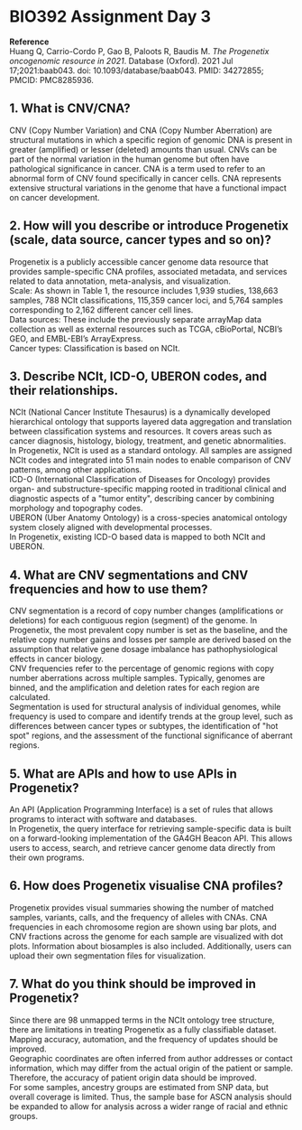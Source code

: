 # BIO392 Assignment Day 3

**Reference**  
Huang Q, Carrio-Cordo P, Gao B, Paloots R, Baudis M. *The Progenetix oncogenomic resource in 2021*. Database (Oxford). 2021 Jul 17;2021:baab043. doi: 10.1093/database/baab043. PMID: 34272855; PMCID: PMC8285936.

## 1. What is CNV/CNA?

CNV (Copy Number Variation) and CNA (Copy Number Aberration) are structural mutations in which a specific region of genomic DNA is present in greater (amplified) or lesser (deleted) amounts than usual. CNVs can be part of the normal variation in the human genome but often have pathological significance in cancer. CNA is a term used to refer to an abnormal form of CNV found specifically in cancer cells. CNA represents extensive structural variations in the genome that have a functional impact on cancer development.

## 2. How will you describe or introduce Progenetix (scale, data source, cancer types and so on)?

Progenetix is a publicly accessible cancer genome data resource that provides sample-specific CNA profiles, associated metadata, and services related to data annotation, meta-analysis, and visualization.  
Scale: As shown in Table 1, the resource includes 1,939 studies, 138,663 samples, 788 NCIt classifications, 115,359 cancer loci, and 5,764 samples corresponding to 2,162 different cancer cell lines.  
Data sources: These include the previously separate arrayMap data collection as well as external resources such as TCGA, cBioPortal, NCBI’s GEO, and EMBL-EBI’s ArrayExpress.  
Cancer types: Classification is based on NCIt.

## 3. Describe NCIt, ICD-O, UBERON codes, and their relationships.

NCIt (National Cancer Institute Thesaurus) is a dynamically developed hierarchical ontology that supports layered data aggregation and translation between classification systems and resources. It covers areas such as cancer diagnosis, histology, biology, treatment, and genetic abnormalities. In Progenetix, NCIt is used as a standard ontology. All samples are assigned NCIt codes and integrated into 51 main nodes to enable comparison of CNV patterns, among other applications.  
ICD-O (International Classification of Diseases for Oncology) provides organ- and substructure-specific mapping rooted in traditional clinical and diagnostic aspects of a "tumor entity", describing cancer by combining morphology and topography codes.  
UBERON (Uber Anatomy Ontology) is a cross-species anatomical ontology system closely aligned with developmental processes.  
In Progenetix, existing ICD-O based data is mapped to both NCIt and UBERON.

## 4. What are CNV segmentations and CNV frequencies and how to use them?

CNV segmentation is a record of copy number changes (amplifications or deletions) for each contiguous region (segment) of the genome. In Progenetix, the most prevalent copy number is set as the baseline, and the relative copy number gains and losses per sample are derived based on the assumption that relative gene dosage imbalance has pathophysiological effects in cancer biology.  
CNV frequencies refer to the percentage of genomic regions with copy number aberrations across multiple samples. Typically, genomes are binned, and the amplification and deletion rates for each region are calculated.  
Segmentation is used for structural analysis of individual genomes, while frequency is used to compare and identify trends at the group level, such as differences between cancer types or subtypes, the identification of "hot spot" regions, and the assessment of the functional significance of aberrant regions.

## 5. What are APIs and how to use APIs in Progenetix?

An API (Application Programming Interface) is a set of rules that allows programs to interact with software and databases.  
In Progenetix, the query interface for retrieving sample-specific data is built on a forward-looking implementation of the GA4GH Beacon API. This allows users to access, search, and retrieve cancer genome data directly from their own programs.

## 6. How does Progenetix visualise CNA profiles?

Progenetix provides visual summaries showing the number of matched samples, variants, calls, and the frequency of alleles with CNAs. CNA frequencies in each chromosome region are shown using bar plots, and CNV fractions across the genome for each sample are visualized with dot plots. Information about biosamples is also included. Additionally, users can upload their own segmentation files for visualization.

## 7. What do you think should be improved in Progenetix?

Since there are 98 unmapped terms in the NCIt ontology tree structure, there are limitations in treating Progenetix as a fully classifiable dataset. Mapping accuracy, automation, and the frequency of updates should be improved.  
Geographic coordinates are often inferred from author addresses or contact information, which may differ from the actual origin of the patient or sample. Therefore, the accuracy of patient origin data should be improved.  
For some samples, ancestry groups are estimated from SNP data, but overall coverage is limited. Thus, the sample base for ASCN analysis should be expanded to allow for analysis across a wider range of racial and ethnic groups.
